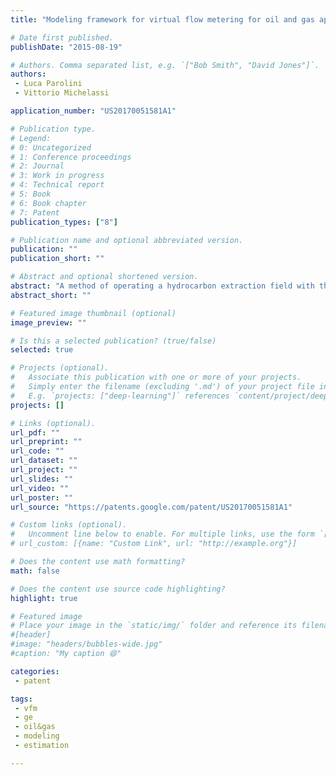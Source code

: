 ```yaml
---
title: "Modeling framework for virtual flow metering for oil and gas applications"

# Date first published.
publishDate: "2015-08-19"

# Authors. Comma separated list, e.g. `["Bob Smith", "David Jones"]`.
authors:
 - Luca Parolini
 - Vittorio Michelassi

application_number: "US20170051581A1"

# Publication type.
# Legend:
# 0: Uncategorized
# 1: Conference proceedings
# 2: Journal
# 3: Work in progress
# 4: Technical report
# 5: Book
# 6: Book chapter
# 7: Patent
publication_types: ["8"]

# Publication name and optional abbreviated version.
publication: ""
publication_short: ""

# Abstract and optional shortened version.
abstract: "A method of operating a hydrocarbon extraction field with the aid of a computer includes programming the computer with a virtual flow meter model. The model may be written with a notation that represents at least one of mass flow, temperature and pressure at extremities of a plurality of pressure loss elements (PLEs). The PLEs may include a plurality of wells located in the hydrocarbon extraction field. The method may further include the computer estimating, with use of the model, respective mass flow rates from a plurality of the wells. The method may further include controlling elements of the hydrocarbon extraction field based at least in part on the estimated mass flow rates."
abstract_short: ""

# Featured image thumbnail (optional)
image_preview: ""

# Is this a selected publication? (true/false)
selected: true

# Projects (optional).
#   Associate this publication with one or more of your projects.
#   Simply enter the filename (excluding '.md') of your project file in `content/project/`.
#   E.g. `projects: ["deep-learning"]` references `content/project/deep-learning.md`.
projects: []

# Links (optional).
url_pdf: ""
url_preprint: ""
url_code: ""
url_dataset: ""
url_project: ""
url_slides: ""
url_video: ""
url_poster: ""
url_source: "https://patents.google.com/patent/US20170051581A1"

# Custom links (optional).
#   Uncomment line below to enable. For multiple links, use the form `[{...}, {...}, {...}]`.
# url_custom: [{name: "Custom Link", url: "http://example.org"}]

# Does the content use math formatting?
math: false

# Does the content use source code highlighting?
highlight: true

# Featured image
# Place your image in the `static/img/` folder and reference its filename below, e.g. `image: "example.jpg"`.
#[header]
#image: "headers/bubbles-wide.jpg"
#caption: "My caption 😄"

categories:
 - patent

tags:
 - vfm
 - ge
 - oil&gas
 - modeling
 - estimation

---
```

